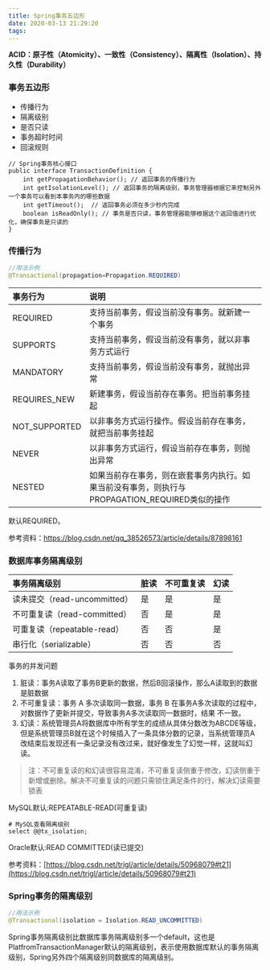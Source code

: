 ```yaml
---
title: Spring事务五边形
date: 2020-03-13 21:29:20
tags:
---
```


**ACID：原子性（Atomicity）、一致性（Consistency）、隔离性（Isolation）、持久性（Durability）**

### 事务五边形

- 传播行为
- 隔离级别
- 是否只读
- 事务超时时间
- 回滚规则

```
// Spring事务核心接口
public interface TransactionDefinition {
    int getPropagationBehavior(); // 返回事务的传播行为
    int getIsolationLevel(); // 返回事务的隔离级别，事务管理器根据它来控制另外一个事务可以看到本事务内的哪些数据
    int getTimeout();  // 返回事务必须在多少秒内完成
    boolean isReadOnly(); // 事务是否只读，事务管理器能够根据这个返回值进行优化，确保事务是只读的
} 
```

<!--more-->

### 传播行为

```java
//用法示例
@Transactional(propagation=Propagation.REQUIRED)
```

事务行为       | 说明
:- |:-
REQUIRED	   | 支持当前事务，假设当前没有事务。就新建一个事务
SUPPORTS	   | 支持当前事务，假设当前没有事务，就以非事务方式运行
MANDATORY	   | 支持当前事务，假设当前没有事务，就抛出异常
REQUIRES_NEW   | 新建事务，假设当前存在事务。把当前事务挂起
NOT_SUPPORTED  | 以非事务方式运行操作。假设当前存在事务，就把当前事务挂起
NEVER	       | 以非事务方式运行，假设当前存在事务，则抛出异常
NESTED	       | 如果当前存在事务，则在嵌套事务内执行。如果当前没有事务，则执行与PROPAGATION_REQUIRED类似的操作

默认REQUIRED。

参考资料：https://blog.csdn.net/qq_38526573/article/details/87898161

### 数据库事务隔离级别

事务隔离级别|脏读|不可重复读|幻读
:-|:-|:-|:-
读未提交（read-uncommitted）    |是	|是	|是
不可重复读（read-committed）	|否	|是	|是
可重复读（repeatable-read） 	|否	|否	|是
串行化（serializable）	        |否	|否	|否

事务的并发问题

1. 脏读：事务A读取了事务B更新的数据，然后B回滚操作，那么A读取到的数据是脏数据
2. 不可重复读：事务 A 多次读取同一数据，事务 B 在事务A多次读取的过程中，对数据作了更新并提交，导致事务A多次读取同一数据时，结果 不一致。
3. 幻读：系统管理员A将数据库中所有学生的成绩从具体分数改为ABCDE等级，但是系统管理员B就在这个时候插入了一条具体分数的记录，当系统管理员A改结束后发现还有一条记录没有改过来，就好像发生了幻觉一样，这就叫幻读。
> 注：不可重复读的和幻读很容易混淆，不可重复读侧重于修改，幻读侧重于新增或删除。解决不可重复读的问题只需锁住满足条件的行，解决幻读需要锁表

MySQL默认:REPEATABLE-READ(可重复读)
```
# MySQL查看隔离级别
select @@tx_isolation;
```
Oracle默认:READ COMMITTED(读已提交)

参考资料：[https://blog.csdn.net/trigl/article/details/50968079#t21](https://blog.csdn.net/trigl/article/details/50968079#t21)

### Spring事务的隔离级别

```java
//用法示例
@Transactional(isolation = Isolation.READ_UNCOMMITTED)
```

Spring事务隔离级别比数据库事务隔离级别多一个default，这也是PlatfromTransactionManager默认的隔离级别，表示使用数据库默认的事务隔离级别，Spring另外四个隔离级别同数据库的隔离级别。
